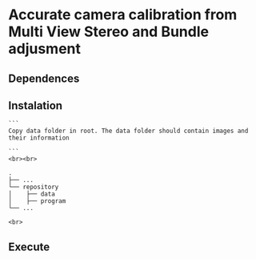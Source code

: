 # Accurate camera calibration from Multi View Stereo and Bundle adjusment 
## Dependences 

## Instalation 
    ```
    Copy data folder in root. The data folder should contain images and their information
    
    ```
    <br><br>

    .
    ├── ...
    └── repository                   
    │    ├── data
    │    ├── program                  
    └── ...

    <br>
## Execute
